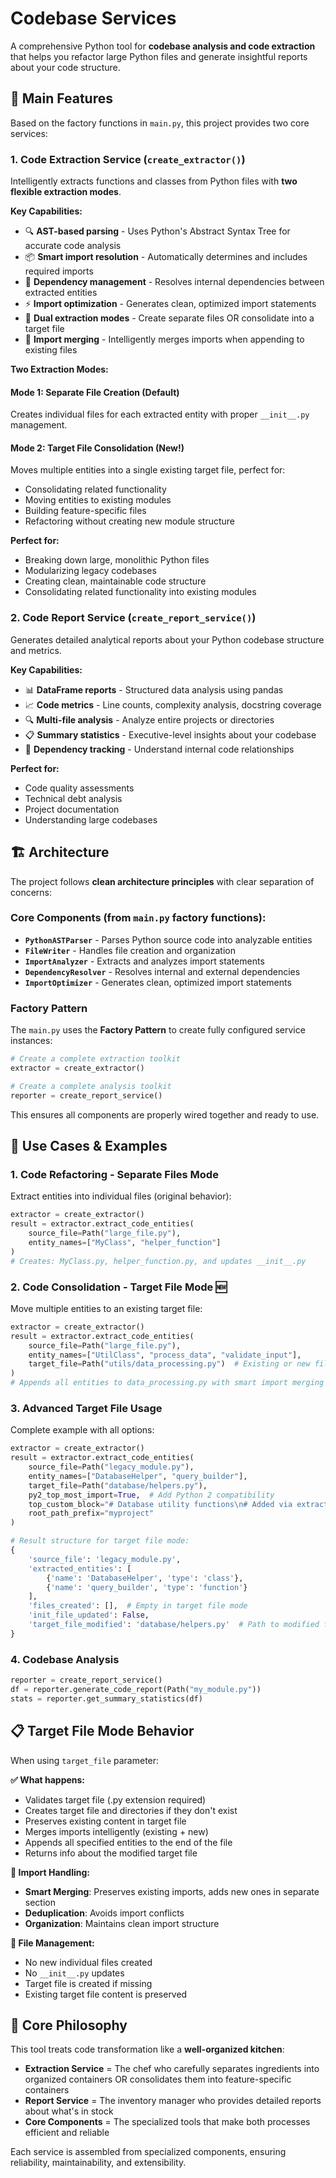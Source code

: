 # Codebase Services

A comprehensive Python tool for **codebase analysis and code extraction** that helps you refactor large Python files and generate insightful reports about your code structure.

## 🚀 Main Features

Based on the factory functions in `main.py`, this project provides two core services:

### 1. **Code Extraction Service** (`create_extractor()`)
Intelligently extracts functions and classes from Python files with **two flexible extraction modes**.

**Key Capabilities:**
- 🔍 **AST-based parsing** - Uses Python's Abstract Syntax Tree for accurate code analysis
- 📦 **Smart import resolution** - Automatically determines and includes required imports
- 🔗 **Dependency management** - Resolves internal dependencies between extracted entities
- ⚡ **Import optimization** - Generates clean, optimized import statements
- 📁 **Dual extraction modes** - Create separate files OR consolidate into a target file
- 🔄 **Import merging** - Intelligently merges imports when appending to existing files

**Two Extraction Modes:**

#### **Mode 1: Separate File Creation** (Default)
Creates individual files for each extracted entity with proper `__init__.py` management.

#### **Mode 2: Target File Consolidation** (New!)
Moves multiple entities into a single existing target file, perfect for:
- Consolidating related functionality
- Moving entities to existing modules
- Building feature-specific files
- Refactoring without creating new module structure

**Perfect for:**
- Breaking down large, monolithic Python files
- Modularizing legacy codebases
- Creating clean, maintainable code structure
- Consolidating related functionality into existing modules

### 2. **Code Report Service** (`create_report_service()`)
Generates detailed analytical reports about your Python codebase structure and metrics.

**Key Capabilities:**
- 📊 **DataFrame reports** - Structured data analysis using pandas
- 📈 **Code metrics** - Line counts, complexity analysis, docstring coverage
- 🔍 **Multi-file analysis** - Analyze entire projects or directories
- 📋 **Summary statistics** - Executive-level insights about your codebase
- 🎯 **Dependency tracking** - Understand internal code relationships

**Perfect for:**
- Code quality assessments
- Technical debt analysis
- Project documentation
- Understanding large codebases

## 🏗️ Architecture

The project follows **clean architecture principles** with clear separation of concerns:

### Core Components (from `main.py` factory functions):

- **`PythonASTParser`** - Parses Python source code into analyzable entities
- **`FileWriter`** - Handles file creation and organization
- **`ImportAnalyzer`** - Extracts and analyzes import statements
- **`DependencyResolver`** - Resolves internal and external dependencies
- **`ImportOptimizer`** - Generates clean, optimized import statements

### Factory Pattern
The `main.py` uses the **Factory Pattern** to create fully configured service instances:

```python
# Create a complete extraction toolkit
extractor = create_extractor()

# Create a complete analysis toolkit  
reporter = create_report_service()
```

This ensures all components are properly wired together and ready to use.

## 🎯 Use Cases & Examples

### **1. Code Refactoring - Separate Files Mode**
Extract entities into individual files (original behavior):

```python
extractor = create_extractor()
result = extractor.extract_code_entities(
    source_file=Path("large_file.py"),
    entity_names=["MyClass", "helper_function"]
)
# Creates: MyClass.py, helper_function.py, and updates __init__.py
```

### **2. Code Consolidation - Target File Mode** 🆕
Move multiple entities to an existing target file:

```python
extractor = create_extractor()
result = extractor.extract_code_entities(
    source_file=Path("large_file.py"),
    entity_names=["UtilClass", "process_data", "validate_input"],
    target_file=Path("utils/data_processing.py")  # Existing or new file
)
# Appends all entities to data_processing.py with smart import merging
```

### **3. Advanced Target File Usage**
Complete example with all options:

```python
extractor = create_extractor()
result = extractor.extract_code_entities(
    source_file=Path("legacy_module.py"),
    entity_names=["DatabaseHelper", "query_builder"],
    target_file=Path("database/helpers.py"),
    py2_top_most_import=True,  # Add Python 2 compatibility
    top_custom_block="# Database utility functions\n# Added via extraction",
    root_path_prefix="myproject"
)

# Result structure for target file mode:
{
    'source_file': 'legacy_module.py',
    'extracted_entities': [
        {'name': 'DatabaseHelper', 'type': 'class'},
        {'name': 'query_builder', 'type': 'function'}
    ],
    'files_created': [],  # Empty in target file mode
    'init_file_updated': False,
    'target_file_modified': 'database/helpers.py'  # Path to modified file
}
```

### **4. Codebase Analysis**
```python
reporter = create_report_service()
df = reporter.generate_code_report(Path("my_module.py"))
stats = reporter.get_summary_statistics(df)
```

## 📋 **Target File Mode Behavior**

When using `target_file` parameter:

**✅ What happens:**
- Validates target file (.py extension required)
- Creates target file and directories if they don't exist
- Preserves existing content in target file
- Merges imports intelligently (existing + new)
- Appends all specified entities to the end of the file
- Returns info about the modified target file

**🔧 Import Handling:**
- **Smart Merging**: Preserves existing imports, adds new ones in separate section
- **Deduplication**: Avoids import conflicts
- **Organization**: Maintains clean import structure

**📁 File Management:**
- No new individual files created
- No `__init__.py` updates
- Target file is created if missing
- Existing target file content is preserved

## 🔧 Core Philosophy

This tool treats code transformation like a **well-organized kitchen**:
- **Extraction Service** = The chef who carefully separates ingredients into organized containers OR consolidates them into feature-specific containers
- **Report Service** = The inventory manager who provides detailed reports about what's in stock
- **Core Components** = The specialized tools that make both processes efficient and reliable

Each service is assembled from specialized components, ensuring reliability, maintainability, and extensibility.
